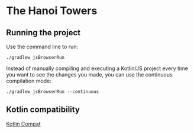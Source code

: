 # The Hanoi Towers

## Running the project

Use the command line to run:

``` 
./gradlew jsBrowserRun
```

Instead of manually compiling and executing a Kotlin/JS project every time you want to see the changes you made, you can use the continuous compilation mode:
```
./gradlew jsBrowserRun --continuous
```


## Kotlin compatibility

[Kotlin Compat](https://github.com/JetBrains/compose-jb/blob/master/VERSIONING.md#kotlin-compatibility)
